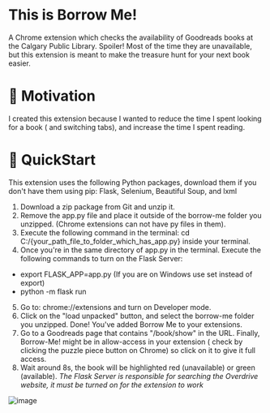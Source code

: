 # This is Borrow Me! 

A Chrome extension which checks the availability of Goodreads books at the Calgary Public Library. 
Spoiler! Most of the time they are unavailable, but this extension is meant to make the treasure hunt for your next book easier. 

# 🌟 Motivation
I created this extension because I wanted to reduce the time I spent looking for a book ( and switching tabs), and increase the time I spent reading.

# 🚀 QuickStart
This extension uses the following Python packages, download them if you don't have them using pip: 
Flask, Selenium, Beautiful Soup, and lxml

1. Download a zip package from Git and unzip it.
2. Remove the app.py file and place it outside of the borrow-me folder you unzipped. (Chrome extensions can not have py files in them).
3. Execute the following command in the terminal: cd C:/{your_path_file_to_folder_which_has_app.py} inside your terminal.
4. Once you're in the same directory of app.py in the terminal. Execute the following commands to turn on the Flask Server:
  * export FLASK_APP=app.py (If you are on Windows use set instead of export)
  * python -m flask run 
5. Go to: chrome://extensions and turn on Developer mode.
6. Click on the "load unpacked" button, and select the borrow-me folder you unzipped. Done! You've added Borrow Me to your extensions.
7. Go to a Goodreads page that contains "/book/show" in the URL. Finally, Borrow-Me! might be in allow-access in your extension ( check by clicking the puzzle piece button on Chrome) so click on it to give it full access.
9. Wait around 8s, the book will be highlighted red (unavailable)  or green (available).
*The Flask Server is responsible for searching the Overdrive website, it must be turned on for the extension to work*

![image](https://github.com/enibalo/Borrow-Me/assets/49178664/bd8c99a8-16f0-44ae-92e4-81625b905fcd)



